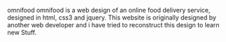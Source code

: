 omnifood
omnifood is a web design of an online food delivery service, designed in html, css3 and jquery.
This website is originally designed by another web developer and i have tried to reconstruct this design to learn new Stuff.
